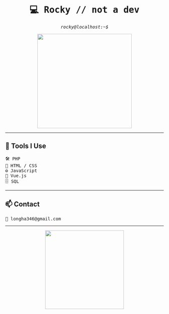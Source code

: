 <h1 align="center" style="font-family: monospace">💻 Rocky // not a dev</h1>
<p align="center" style="font-family: monospace"><i>rocky@localhost:~$</i> </p>

<p align="center">
  <img src="https://media.giphy.com/media/VbnUQpnihPSIgIXuZv/giphy.gif" width="300"/>
</p>

---

## 🧰 Tools I Use
<pre>
🛠️ PHP  
🎨 HTML / CSS  
⚙️ JavaScript  
🧩 Vue.js  
🗄️ SQL  
</pre>

---

## 📫 Contact
<pre>
📧 longha346@gmail.com
</pre>

---

<p align="center">
  <img src="https://media.giphy.com/media/hEc4k5pN17GZq/giphy.gif" width="250"/>
</p>
